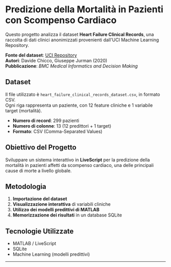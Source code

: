 # Predizione della Mortalità in Pazienti con Scompenso Cardiaco

Questo progetto analizza il dataset **Heart Failure Clinical Records**, una raccolta di dati clinici anonimizzati provenienti dall'UCI Machine Learning Repository.

**Fonte del dataset**: [UCI Repository](https://archive.ics.uci.edu/dataset/519/heart+failure+clinical+records)  
**Autori**: Davide Chicco, Giuseppe Jurman (2020)  
**Pubblicazione**: *BMC Medical Informatics and Decision Making*

## Dataset

Il file utilizzato è `heart_failure_clinical_records_dataset.csv`, in formato CSV.  
Ogni riga rappresenta un paziente, con 12 feature cliniche e 1 variabile target (mortalità).

- **Numero di record**: 299 pazienti  
- **Numero di colonne**: 13 (12 predittori + 1 target)  
- **Formato**: CSV (Comma-Separated Values)

## Obiettivo del Progetto

Sviluppare un sistema interattivo in **LiveScript** per la predizione della mortalità in pazienti affetti da scompenso cardiaco, una delle principali cause di morte a livello globale.

## Metodologia

1. **Importazione del dataset**
2. **Visualizzazione interattiva** di variabili cliniche
3. **Utilizzo dei modelli predittivi di MATLAB**
4. **Memorizzazione dei risultati** in un database SQLite

## Tecnologie Utilizzate

- MATLAB / LiveScript  
- SQLite  
- Machine Learning (modelli predittivi)

---

